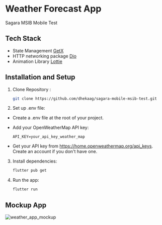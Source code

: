 # Weather Forecast App

Sagara MSIB Mobile Test

## Tech Stack

- State Management [GetX](https://pub.dev/packages/get)
- HTTP networking package [Dio](https://pub.dev/packages/dio)
- Animation Library [Lottie](https://pub.dev/packages/lottie)

## Installation and Setup

1. Clone Repository :

   ```bash
   git clone https://github.com/dhekaag/sagara-mobile-msib-test.git
   ```

2. Set up .env file:

- Create a .env file at the root of your project.
- Add your OpenWeatherMap API key:

  ```
  API_KEY=your_api_key_weather_map
  ```

- Get your API key from https://home.openweathermap.org/api_keys. Create an account if you don't have one.

3. Install dependencies:

   ```bash
   flutter pub get
   ```

4. Run the app:

   ```bash
   flutter run
   ```

## Mockup App


![weather_app_mockup](https://github.com/user-attachments/assets/16d4f56c-0235-4a35-8561-927bc286f9a3)
